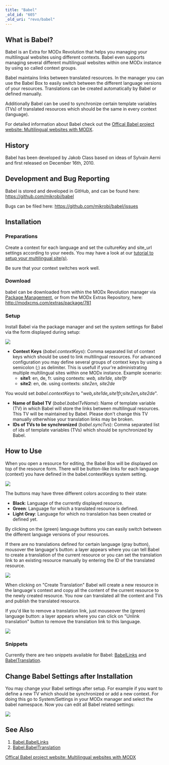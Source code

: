 ```yaml
---
title: "Babel"
_old_id: "605"
_old_uri: "revo/babel"
---
```


## What is Babel?

Babel is an Extra for MODx Revolution that helps you managing your multilingual websites using different contexts. Babel even supports managing several different multilingual websites within one MODx instance by using so called context groups.

Babel maintains links between translated resources. In the manager you can use the Babel Box to easily switch between the different language versions of your resources. Translations can be created automatically by Babel or defined manually.

Additionally Babel can be used to synchronize certain template variables (TVs) of translated resources which should be the same in every context (language).

For detailed information about Babel check out the [Offical Babel project website: Multilingual websites with MODX](http://www.multilingual-modx.com/).

## History

Babel has been developed by Jakob Class based on ideas of Sylvain Aerni and first released on December 16th, 2010.

## Development and Bug Reporting 

Babel is stored and developed in GitHub, and can be found here: <https://github.com/mikrobi/babel>

Bugs can be filed here: <https://github.com/mikrobi/babel/issues>

## Installation

### Preparations

Create a context for each language and set the cultureKey and site\_url settings according to your needs. You may have a look at our [tutorial to setup your multilingual site(s)](http://www.multilingual-modx.com/blog/2011/multilingual-websites-with-modx-and-babel.html).

Be sure that your context switches work well.

### Download

babel can be downloaded from within the MODx Revolution manager via [Package Management](building-sites/extras "Package Management"), or from the MODx Extras Repository, here: <http://modxcms.com/extras/package/781>

### Setup

Install Babel via the package manager and set the system settings for Babel via the form displayed during setup:

[![](/download/thumbnails/33587248/babel-setup.PNG)](/download/attachments/33587248/babel-setup.PNG)

- **Context Keys** (_babel.contextKeys_): Comma separated list of context keys which should be used to link multilingual resources. 
  For advanced configuration you may define several groups of context keys by using a semicolon (;) as delimiter. This is usefull if your're administrating multiple multilingual sites within one MODx instance. 
  Example scenario: 
  - **site1**: en, de, fr. using contexts: _web, site1de, site1fr_
  - **site2**: en, de. using contexts: _site2en, site2de_

You would set _babel.contextKeys_ to "_web_**_,_**_site1de_**_,_**_site1fr_**_;_**_site2en_**_,_**_site2de_".

- **Name of Babel TV** (_babel.babelTvName_): Name of template variable (TV) in which Babel will store the links between multilingual resources. This TV will be maintained by Babel. Please don't change this TV manually otherwhise your translation links may be broken.
- **IDs of TVs to be synchronized** (_babel.syncTvs_): Comma separated list of ids of template variables (TVs) which should be synchronized by Babel.

## How to Use

When you open a resource for editing, the Babel Box will be displayed on top of the resource form. There will be button-like links for each language (context) you have defined in the babel.contextKeys system setting.

[![](/download/thumbnails/33587248/babel.PNG)](/download/attachments/33587248/babel.PNG)

The buttons may have three different colors according to their state:

- **Black**: Language of the currently displayed resource.
- **Green**: Language for which a translated resource is defined.
- **Light Gray**: Language for which no translation has been created or defined yet.

By clicking on the (green) language buttons you can easily switch between the different language versions of your resources.

If there are no translations defined for certain language (gray button), mousover the language's button: a layer appears where you can tell Babel to create a translation of the current resource or you can set the translation link to an existing resource manually by entering the ID of the translated resource.

[![](/download/thumbnails/33587248/babel-translate.PNG)](/download/attachments/33587248/babel-translate.PNG)

When clicking on "Create Translation" Babel will create a new resource in the language's context and copy all the content of the current resource to the newly created resource. You now can translated all the content and TVs and publish the translated resource.

If you'd like to remove a translation link, just mouseover the (green) language button: a layer appears where you can click on "Unlink translation" button to remove the translation link to this language.

[![](/download/thumbnails/33587248/babel-unlink.PNG)](/download/attachments/33587248/babel-unlink.PNG)

### Snippets

Currently there are two snippets available for Babel: [BabelLinks](/extras/babel/babel.babellinks "Babel.BabelLinks") and [BabelTranslation](/extras/babel/babel.babeltranslation "Babel.BabelTranslation").

## Change Babel Settings after Installation

You may change your Babel settings after setup. For example if you want to define a new TV which should be synchronized or add a new context. For doing this go to System/Settings in your MODx manager and select the babel namespace. Now you can edit all Babel related settings:

[![](/download/thumbnails/33587248/babel-settings.PNG)](/download/attachments/33587248/babel-settings.PNG)

## See Also

1. [Babel.BabelLinks](/extras/babel/babel.babellinks)
2. [Babel.BabelTranslation](/extras/babel/babel.babeltranslation)

[Offical Babel project website: Multilingual websites with MODX](http://www.multilingual-modx.com/)
